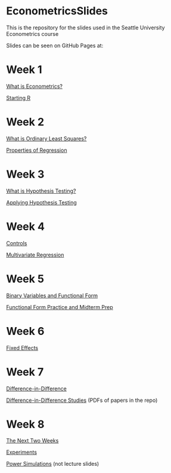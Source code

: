 # EconometricsSlides
This is the repository for the slides used in the Seattle University Econometrics course

Slides can be seen on GitHub Pages at:

# Week 1

[What is Econometrics?](https://nickch-k.github.io/EconometricsSlides/Week_01/Week_01_Slides_1_What_is_Econometrics.html)

[Starting R](https://nickch-k.github.io/EconometricsSlides/Week_01/Week_01_Slides_2_Starting_R.html)

# Week 2

[What is Ordinary Least Squares?](https://nickch-k.github.io/EconometricsSlides/Week_02/Week_02_Slides_1_What_is_Regression.html)

[Properties of Regression](https://nickch-k.github.io/EconometricsSlides/Week_02/Week_02_Slides_2_Properties_of_Regression.html)

# Week 3

[What is Hypothesis Testing?](https://nickch-k.github.io/EconometricsSlides/Week_03/Week_03_Slides_1_Hypothesis_Testing.html)

[Applying Hypothesis Testing](https://nickch-k.github.io/EconometricsSlides/Week_03/Week_03_Slides_2_Applying_Hypothesis_Testing.html)

# Week 4

[Controls](https://nickch-k.github.io/EconometricsSlides/Week_04/Week_04_Slides_1_Controls.html)

[Multivariate Regression](https://nickch-k.github.io/EconometricsSlides/Week_04/Week_04_Slides_2_Multivariate_Regression.html)

# Week 5

[Binary Variables and Functional Form](https://nickch-k.github.io/EconometricsSlides/Week_05/Week_05_1_Binary_Variables_and_Interactions.html)

[Functional Form Practice and Midterm Prep](https://nickch-k.github.io/EconometricsSlides/Week_05/Week_05_2_Functional_Form_Practice_and_Midterm_Prep.html)

# Week 6

[Fixed Effects](https://nickch-k.github.io/EconometricsSlides/Week_06/Week_06_1_Within_Variation_and_Fixed_Effects.html)

# Week 7

[Difference-in-Difference](https://nickch-k.github.io/EconometricsSlides/Week_07/Week_07_1_Difference_in_Difference.html)

[Difference-in-Difference Studies](https://nickch-k.github.io/EconometricsSlides/Week_07/Week_07_2_Difference_in_Difference_Studies.html) (PDFs of papers in the repo)

# Week 8

[The Next Two Weeks](https://nickch-k.github.io/EconometricsSlides/Week_08/Week_08_The_Next_Two_Weeks.html)

[Experiments](https://nickch-k.github.io/EconometricsSlides/Week_08/Week_08_Experiments.html)

[Power Simulations](https://nickch-k.github.io/EconometricsSlides/Week_08/Power_Simulations.html) (not lecture slides)
